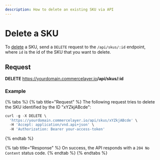 ```yaml
---
description: How to delete an existing SKU via API
---
```


# Delete a SKU

To <a href="https://docs.commercelayer.io/developers/deleting-resources" target="_blank">delete</a> a SKU, send a `DELETE` request to the `/api/skus/:id` endpoint, where `id` is the id of the SKU that you want to delete.

## Request

**DELETE** https://yourdomain.commercelayer.io<b>/api/skus/:id</b>

### Example

{% tabs %}
{% tab title="Request" %}
The following request tries to delete the SKU identified by the ID "xYZkjABcde":

```javascript
curl -g -X DELETE \
  'https://yourdomain.commercelayer.io/api/skus/xYZkjABcde' \
  -H 'Accept: application/vnd.api+json' \
  -H 'Authorization: Bearer your-access-token'
```
{% endtab %}

{% tab title="Response" %}
On success, the API responds with a `204 No Content` status code.
{% endtab %}
{% endtabs %}


